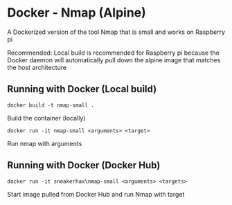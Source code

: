 # Docker - Nmap (Alpine)

A Dockerized version of the tool Nmap that is small and works on Raspberry pi

Recommended: Local build is recommended for Raspberry pi because the Docker daemon will automatically pull down the alpine image that matches the host architecture

## Running with Docker (Local build)

```docker build -t nmap-small .```

Build the container (locally)

```docker run -it nmap-small <arguments> <target>```

Run nmap with arguments

## Running with Docker (Docker Hub)

```docker run -it sneakerhax\nmap-small <arguments> <targets>```

Start image pulled from Docker Hub and run Nmap with target

